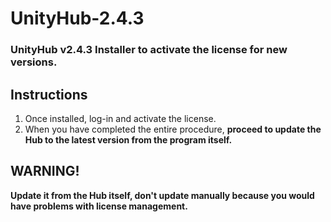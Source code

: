 # UnityHub-2.4.3
### UnityHub v2.4.3 Installer to activate the license for new versions.

## Instructions
1. Once installed, log-in and activate the license.
2. When you have completed the entire procedure, **proceed to update the Hub to the latest version from the program itself.**

## **WARNING!**
**Update it from the Hub itself, don't update manually because you would have problems with license management.**
